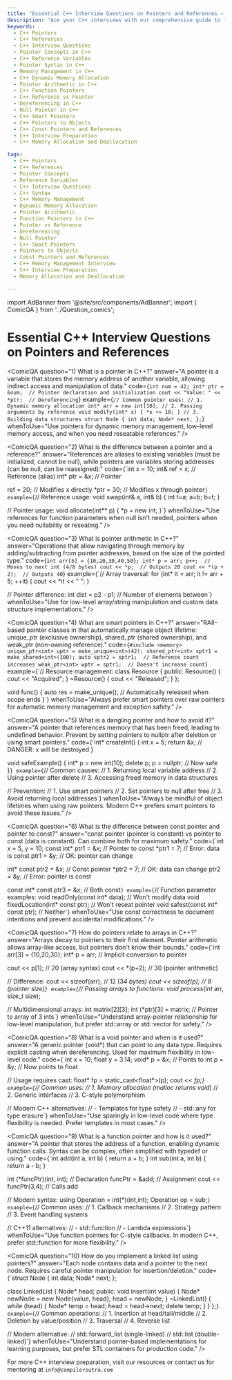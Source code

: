 ```yaml
---
title: "Essential C++ Interview Questions on Pointers and References – Master C++ Concepts for Interviews"
description: "Ace your C++ interviews with our comprehensive guide to the top essential C++ interview questions on pointers and references. Learn key concepts, pointer arithmetic, reference binding, memory management, and common pitfalls. Perfect for beginners and anyone looking to level up their C++ interview preparation."
keywords:
  - C++ Pointers
  - C++ References
  - C++ Interview Questions
  - Pointer Concepts in C++
  - C++ Reference Variables
  - Pointer Syntax in C++
  - Memory Management in C++
  - C++ Dynamic Memory Allocation
  - Pointer Arithmetic in C++
  - C++ Function Pointers
  - C++ Reference vs Pointer
  - Dereferencing in C++
  - Null Pointer in C++
  - C++ Smart Pointers
  - C++ Pointers to Objects
  - C++ Const Pointers and References
  - C++ Interview Preparation
  - C++ Memory Allocation and Deallocation

tags:
  - C++ Pointers
  - C++ References
  - Pointer Concepts
  - Reference Variables
  - C++ Interview Questions
  - C++ Syntax
  - C++ Memory Management
  - Dynamic Memory Allocation
  - Pointer Arithmetic
  - Function Pointers in C++
  - Pointer vs Reference
  - Dereferencing
  - Null Pointer
  - C++ Smart Pointers
  - Pointers to Objects
  - Const Pointers and References
  - C++ Memory Management Interview
  - C++ Interview Preparation
  - Memory Allocation and Deallocation

---
```

import AdBanner from '@site/src/components/AdBanner';
import { ComicQA } from '../Question_comics';

<div>
    <AdBanner />
</div>

# **Essential C++ Interview Questions on Pointers and References**

<ComicQA
  question="1) What is a pointer in C++?"
  answer="A pointer is a variable that stores the memory address of another variable, allowing indirect access and manipulation of data."
  code={`int num = 42;
int* ptr = &num;  // Pointer declaration and initialization
cout << "Value: " << *ptr;  // Dereferencing`}
  example={`// Common pointer uses:
// 1. Dynamic memory allocation
int* arr = new int[10];
// 2. Passing arguments by reference
void modify(int* x) { *x += 10; }
// 3. Building data structures
struct Node { int data; Node* next; };`}
  whenToUse="Use pointers for dynamic memory management, low-level memory access, and when you need reseatable references."
/>

<ComicQA
  question="2) What is the difference between a pointer and a reference?"
  answer="References are aliases to existing variables (must be initialized, cannot be null), while pointers are variables storing addresses (can be null, can be reassigned)."
  code={`int x = 10;
int& ref = x;  // Reference (alias)
int* ptr = &x; // Pointer

ref = 20;  // Modifies x directly
*ptr = 30; // Modifies x through pointer`}
  example={`// Reference usage:
void swap(int& a, int& b) { int t=a; a=b; b=t; }

// Pointer usage:
void allocate(int** p) { *p = new int; }`}
  whenToUse="Use references for function parameters when null isn't needed, pointers when you need nullability or reseating."
/>

<ComicQA
  question="3) What is pointer arithmetic in C++?"
  answer="Operations that allow navigating through memory by adding/subtracting from pointer addresses, based on the size of the pointed type."
  code={`int arr[5] = {10,20,30,40,50};
int* p = arr;
p++;  // Moves to next int (4/8 bytes)
cout << *p;  // Outputs 20
cout << *(p + 2);  // Outputs 40`}
  example={`// Array traversal:
for (int* it = arr; it != arr + 5; ++it) {
    cout << *it << " ";
}

// Pointer difference:
int dist = p2 - p1;  // Number of elements between`}
  whenToUse="Use for low-level array/string manipulation and custom data structure implementations."
/>

<ComicQA
  question="4) What are smart pointers in C++?"
  answer="RAII-based pointer classes in <memory> that automatically manage object lifetime: unique_ptr (exclusive ownership), shared_ptr (shared ownership), and weak_ptr (non-owning reference)."
  code={`#include <memory>
unique_ptr<int> uptr = make_unique<int>(42);
shared_ptr<int> sptr1 = make_shared<int>(100);
auto sptr2 = sptr1;  // Reference count increases
weak_ptr<int> wptr = sptr1;  // Doesn't increase count`}
  example={`// Resource management:
class Resource {
public:
    Resource() { cout << "Acquired"; }
    ~Resource() { cout << "Released"; }
};

void func() {
    auto res = make_unique<Resource>();
    // Automatically released when scope ends
}`}
  whenToUse="Always prefer smart pointers over raw pointers for automatic memory management and exception safety."
/>

<ComicQA
  question="5) What is a dangling pointer and how to avoid it?"
  answer="A pointer that references memory that has been freed, leading to undefined behavior. Prevent by setting pointers to nullptr after deletion or using smart pointers."
  code={`int* createInt() {
    int x = 5;
    return &x;  // DANGER: x will be destroyed
}

void safeExample() {
    int* p = new int(10);
    delete p;
    p = nullptr;  // Now safe
}`}
  example={`// Common causes:
// 1. Returning local variable address
// 2. Using pointer after delete
// 3. Accessing freed memory in data structures

// Prevention:
// 1. Use smart pointers
// 2. Set pointers to null after free
// 3. Avoid returning local addresses`}
  whenToUse="Always be mindful of object lifetimes when using raw pointers. Modern C++ prefers smart pointers to avoid these issues."
/>

<div>
    <AdBanner />
</div>


<ComicQA
  question="6) What is the difference between const pointer and pointer to const?"
  answer="const pointer (pointer is constant) vs pointer to const (data is constant). Can combine both for maximum safety."
  code={`int x = 5, y = 10;
const int* ptr1 = &x;  // Pointer to const
*ptr1 = 7;  // Error: data is const
ptr1 = &y;   // OK: pointer can change

int* const ptr2 = &x;  // Const pointer
*ptr2 = 7;   // OK: data can change
ptr2 = &y;   // Error: pointer is const

const int* const ptr3 = &x;  // Both const`}
  example={`// Function parameter examples:
void readOnly(const int* data);  // Won't modify data
void fixedLocation(int* const ptr);  // Won't reseat pointer
void safest(const int* const ptr);  // Neither`}
  whenToUse="Use const correctness to document intentions and prevent accidental modifications."
/>

<ComicQA
  question="7) How do pointers relate to arrays in C++?"
  answer="Arrays decay to pointers to their first element. Pointer arithmetic allows array-like access, but pointers don't know their bounds."
  code={`int arr[3] = {10,20,30};
int* p = arr;  // Implicit conversion to pointer

cout << p[1];    // 20 (array syntax)
cout << *(p+2);  // 30 (pointer arithmetic)

// Difference:
cout << sizeof(arr);  // 12 (3*4 bytes)
cout << sizeof(p);    // 8 (pointer size)`}
  example={`// Passing arrays to functions:
void process(int* arr, size_t size);

// Multidimensional arrays:
int matrix[2][3];
int (*ptr)[3] = matrix;  // Pointer to array of 3 ints`}
  whenToUse="Understand array-pointer relationship for low-level manipulation, but prefer std::array or std::vector for safety."
/>

<ComicQA
  question="8) What is a void pointer and when is it used?"
  answer="A generic pointer (void*) that can point to any data type. Requires explicit casting when dereferencing. Used for maximum flexibility in low-level code."
  code={`int x = 10;
float y = 3.14;
void* p = &x;  // Points to int
p = &y;        // Now points to float

// Usage requires cast:
float* fp = static_cast<float*>(p);
cout << *fp;`}
  example={`// Common uses:
// 1. Memory allocation (malloc returns void*)
// 2. Generic interfaces
// 3. C-style polymorphism

// Modern C++ alternatives:
// - Templates for type safety
// - std::any for type erasure`}
  whenToUse="Use sparingly in low-level code where type flexibility is needed. Prefer templates in most cases."
/>

<ComicQA
  question="9) What is a function pointer and how is it used?"
  answer="A pointer that stores the address of a function, enabling dynamic function calls. Syntax can be complex, often simplified with typedef or using."
  code={`int add(int a, int b) { return a + b; }
int sub(int a, int b) { return a - b; }

int (*funcPtr)(int, int);  // Declaration
funcPtr = &add;  // Assignment
cout << funcPtr(3,4);  // Calls add

// Modern syntax:
using Operation = int(*)(int,int);
Operation op = sub;`}
  example={`// Common uses:
// 1. Callback mechanisms
// 2. Strategy pattern
// 3. Event handling systems

// C++11 alternatives:
// - std::function
// - Lambda expressions`}
  whenToUse="Use function pointers for C-style callbacks. In modern C++, prefer std::function for more flexibility."
/>

<ComicQA
  question="10) How do you implement a linked list using pointers?"
  answer="Each node contains data and a pointer to the next node. Requires careful pointer manipulation for insertion/deletion."
  code={`struct Node {
    int data;
    Node* next;
};

class LinkedList {
    Node* head;
public:
    void insert(int value) {
        Node* newNode = new Node{value, head};
        head = newNode;
    }
    ~LinkedList() {
        while (head) {
            Node* temp = head;
            head = head->next;
            delete temp;
        }
    }
};`}
  example={`// Common operations:
// 1. Insertion at head/tail/middle
// 2. Deletion by value/position
// 3. Traversal
// 4. Reverse list

// Modern alternative:
// std::forward_list (single-linked)
// std::list (double-linked)`}
  whenToUse="Understand pointer-based implementations for learning purposes, but prefer STL containers for production code."
/>

For more C++ interview preparation, visit our resources or contact us for mentoring at `info@compilersutra.com`

<div>
    <AdBanner />
</div>
